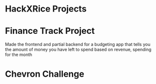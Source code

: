 # HackXRice Projects

# Finance Track Project
  Made the frontend and partial backend for a budgeting app that tells you the amount of money you have left to spend based on revenue, spending for the month
# Chevron Challenge
